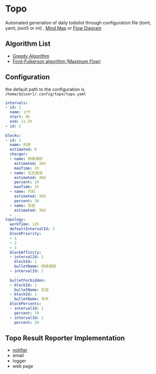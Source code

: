 # Topo

Automated generation of daily todolist through configuration file (toml, yaml, json5 or ini)
, [Mind Map](https://en.wikipedia.org/wiki/Mind_map) or [Flow Diagram](https://en.wikipedia.org/wiki/Flow_diagram)

## Algorithm List

+ [Greedy Algorithm](https://en.wikipedia.org/wiki/Greedy_algorithm)
+ [Ford–Fulkerson algorithm (Maximum Flow)](https://en.wikipedia.org/wiki/Ford%E2%80%93Fulkerson_algorithm)

## Configuration

the default path to the configuration is `/home/${user}/.config/topo/topo.yaml`

```yaml
intervals:
- id: 1
  name: 上午
  start: 9h
  end: 11.5h
- id: 2
  ...
blocks:
- id: 1
  name: 科研
  estimated: 0
  charger:
  - name: 网络调研
    estimated: 30d
    maxTime: 1h
  - name: 论文阅读
    estimated: 30d
    percent: 10
    maxTime: 1h
  - name: 代码
    estimated: 30d
    percent: 30
  - name: 实验
    estimated: 30d
  - ...
topology:
  workTime: 12h
  defaultIntervalId: 3
  blockPriority:
  - 1
  - 2
  - 3
  blockAffinity:
  - intervalId: 1
    blockId: 1
    bulletName: 网络调研
  - intervalId: 2
    ...
  bulletForbidden:
  - blockId: 1
    bulletName: 实验
  - blockId: 1
    bulletName: 写作
  blockPercents:
  - intervalId: 1
    percent: 70
  - intervalId: 2
    percent: 20
```

## Topo Result Reporter Implementation

+ [notifier](https://www.npmjs.com/package/node-notifier)
+ email
+ logger
+ web page


